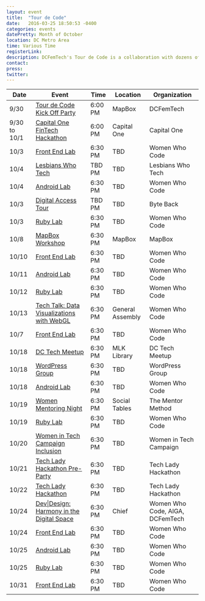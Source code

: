 ```yaml
---
layout: event
title:  "Tour de Code"
date:   2016-03-25 18:50:53 -0400
categories: events
datePretty: Month of October
location: DC Metro Area
time: Various Time
registerLink:
description: DCFemTech's Tour de Code is a collaboration with dozens of organizations (Women Who Code, Startup Weekend, Mission Launch and more) to help you advance your technical skills. Get ready for an October filled with workshops and events to help beginners learn how to code and design!
contact:
press:
twitter:
---
```



| Date |  Event | Time    | Location | Organization |
|------|--------|---------|----------|--------------|
| 9/30 | [Tour de Code Kick Off Party](#) | 6:00 PM | MapBox | DCFemTech |
| 9/30 to 10/1 | [Capital One FinTech Hackathon](#) | 6:00 PM | Capital One | Capital One |
| 10/3 | [Front End Lab](#)| 6:30 PM | TBD | Women Who Code |
| 10/4 | [Lesbians Who Tech](#)|TBD PM | TBD | Lesbians Who Tech |
| 10/4 | [Android Lab](#)| 6:30 PM | TBD | Women Who Code |
| 10/3 | [Digital Access Tour](#)| TBD PM | TBD | Byte Back |
| 10/3 | [Ruby Lab](#)| 6:30 PM | TBD | Women Who Code |
| 10/8 | [MapBox Workshop](#)| 6:30 PM | MapBox | MapBox |
| 10/10 | [Front End Lab](#)| 6:30 PM | TBD | Women Who Code |
| 10/11 | [Android Lab](#)| 6:30 PM | TBD | Women Who Code |
| 10/12 | [Ruby Lab](#) | 6:30 PM | TBD | Women Who Code |
| 10/13 | [Tech Talk: Data Visualizations with WebGL](#)| 6:30 PM | General Assembly | Women Who Code |
| 10/7 | [Front End Lab](#) | 6:30 PM | TBD | Women Who Code |
| 10/18 | [DC Tech Meetup](#) | 6:30 PM | MLK Library | DC Tech Meetup |
| 10/18 | [WordPress Group](#) | 6:30 PM | TBD | WordPress Group |
| 10/18 | [Android Lab](#)| 6:30 PM | TBD | Women Who Code |
| 10/19 | [Women Mentoring Night](#)| 6:30 PM | Social Tables | The Mentor Method |
| 10/19 | [Ruby Lab](#) | 6:30 PM | TBD | Women Who Code |
| 10/20 | [Women in Tech Campaign Inclusion](#) | 6:30 PM | TBD | Women in Tech Campaign |
| 10/21 | [Tech Lady Hackathon Pre-Party](#) | 6:30 PM | TBD | Tech Lady Hackathon |
| 10/22 | [Tech Lady Hackathon](#) | 6:30 PM | TBD | Tech Lady Hackathon |
| 10/24 | [Dev&#124;Design: Harmony in the Digital Space](#) | 6:30 PM | Chief | Women Who Code, AIGA, DCFemTech |
| 10/24 | [Front End Lab](#)   | 6:30 PM | TBD | Women Who Code |
| 10/25 | [Android Lab](#)| 6:30 PM | TBD | Women Who Code |
| 10/25 | [Ruby Lab](#) | 6:30 PM | TBD | Women Who Code |
| 10/31 | [Front End Lab](#)   | 6:30 PM | TBD | Women Who Code |
